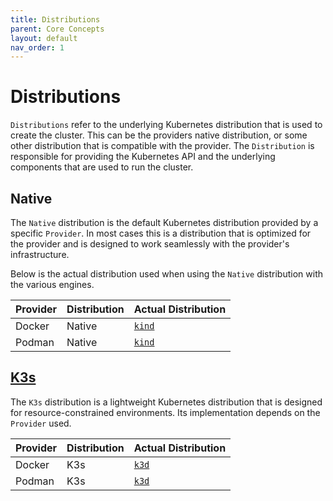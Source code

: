 ```yaml
---
title: Distributions
parent: Core Concepts
layout: default
nav_order: 1
---
```


# Distributions

`Distributions` refer to the underlying Kubernetes distribution that is used to create the cluster. This can be the providers native distribution, or some other distribution that is compatible with the provider. The `Distribution` is responsible for providing the Kubernetes API and the underlying components that are used to run the cluster.

## Native

The `Native` distribution is the default Kubernetes distribution provided by a specific `Provider`. In most cases this is a distribution that is optimized for the provider and is designed to work seamlessly with the provider's infrastructure.

Below is the actual distribution used when using the `Native` distribution with the various engines.

| Provider | Distribution | Actual Distribution                 |
| -------- | ------------ | ----------------------------------- |
| Docker   | Native       | [`kind`](https://kind.sigs.k8s.io/) |
| Podman   | Native       | [`kind`](https://kind.sigs.k8s.io/) |

## [K3s](https://k3s.io/)

The `K3s` distribution is a lightweight Kubernetes distribution that is designed for resource-constrained environments. Its implementation depends on the `Provider` used.

| Provider | Distribution | Actual Distribution      |
| -------- | ------------ | ------------------------ |
| Docker   | K3s          | [`k3d`](https://k3d.io/) |
| Podman   | K3s          | [`k3d`](https://k3d.io/) |

